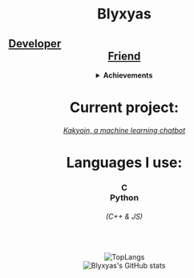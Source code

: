<div align="center">

<h1><b>Blyxyas</b></h1>
<h2><a href="https://youtu.be/dQw4w9WgXcQ">Developer</a>&emsp;&emsp;&emsp;&emsp;&emsp;&emsp;&emsp;&emsp;&emsp;&emsp;&emsp;&emsp;&emsp;&emsp;&emsp;&emsp;&emsp;<a href="https://youtu.be/0rd7erzIT8s">Friend</a></h2>
<details><summary><b>Achievements</b></summary>
<h5><a href="https://github.com/Blyxyas/keepy">Keepy, An HTML preprocessor(C++)</a></h5>
<h6>...</h6>
</details>

<h1 aling=center>Current project:</h1>
  <h6><a href="https://github.com/blyxyas/kakyoin">Kakyoin, a machine learning chatbot</a></h6>
  
<h1>Languages I use:</h1>
  <h3>C<br>Python</h3>
  <h6>(C++ & JS)</h6>
<br>
  
  ![TopLangs](https://github-readme-stats.vercel.app/api/top-langs/?username=blyxyas&layout=compact&border_radius=15&theme=radical)
<br>
  ![Blyxyas's GitHub stats](https://github-readme-stats.vercel.app/api?username=blyxyas&theme=radical&border_radius=15&show_icons=true)
  
  </div>
